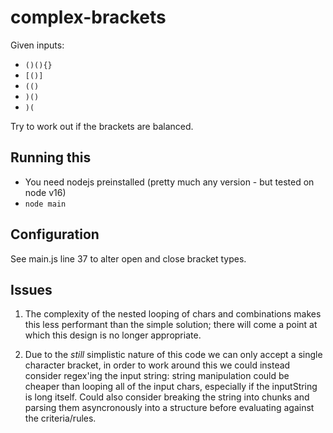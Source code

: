 # complex-brackets

Given inputs:
- `()(){}`
- `[()]`
- `(()`
- `)()`
- `)(`

Try to work out if the brackets are balanced.

## Running this
- You need nodejs preinstalled (pretty much any version - but tested on node v16)
- `node main`

## Configuration
See main.js line 37 to alter open and close bracket types.

## Issues
1. The complexity of the nested looping of chars and combinations makes this less performant than the simple solution; there will come a point at which this design is no longer appropriate.

2. Due to the *still* simplistic nature of this code we can only accept a single character bracket, in order to work around this we could instead consider regex'ing the input string: string manipulation could be cheaper than looping all of the input chars, especially if the inputString is long itself. Could also consider breaking the string into chunks and parsing them asyncronously into a structure before evaluating against the criteria/rules.
